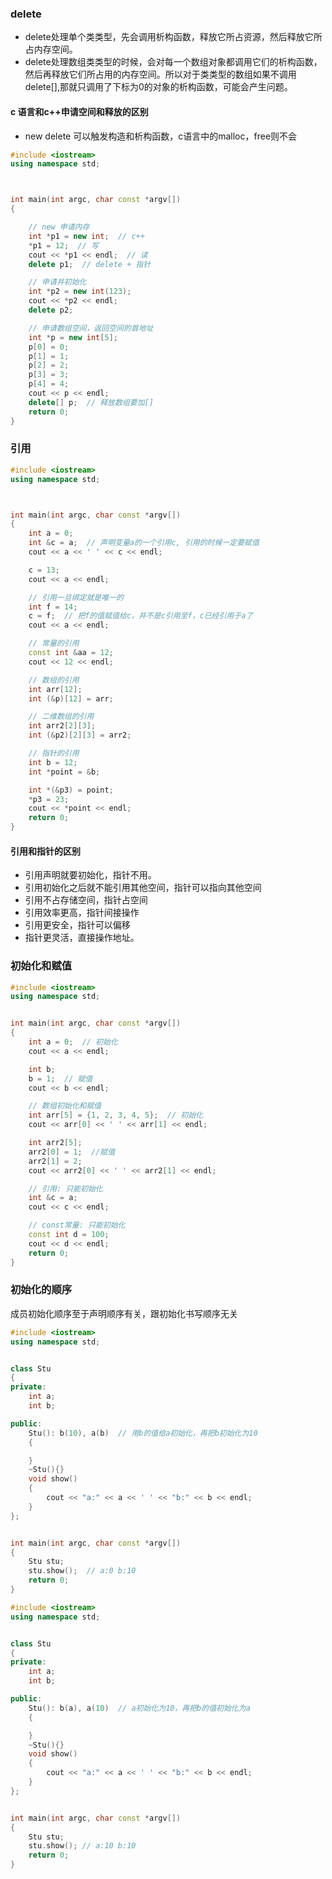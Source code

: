 

### delete

- delete处理单个类类型，先会调用析构函数，释放它所占资源，然后释放它所占内存空间。
- delete处理数组类类型的时候，会对每一个数组对象都调用它们的析构函数，然后再释放它们所占用的内存空间。所以对于类类型的数组如果不调用delete[],那就只调用了下标为0的对象的析构函数，可能会产生问题。

#### c 语言和c++申请空间和释放的区别

- new delete 可以触发构造和析构函数，c语言中的malloc，free则不会

```c++
#include <iostream>
using namespace std;



int main(int argc, char const *argv[])
{

	// new 申请内存
	int *p1 = new int;  // c++
	*p1 = 12;  // 写
	cout << *p1 << endl;  // 读
	delete p1;  // delete + 指针

	// 申请并初始化
	int *p2 = new int(123);
	cout << *p2 << endl;
	delete p2;

	// 申请数组空间，返回空间的首地址
	int *p = new int[5];
	p[0] = 0;
	p[1] = 1;
	p[2] = 2;
	p[3] = 3;
	p[4] = 4;
	cout << p << endl;
	delete[] p;  // 释放数组要加[]
	return 0;
}
```

### 引用
```c++
#include <iostream>
using namespace std;



int main(int argc, char const *argv[])
{
	int a = 0;
	int &c = a;  // 声明变量a的一个引用c, 引用的时候一定要赋值
	cout << a << ' ' << c << endl;

	c = 13;
	cout << a << endl;

	// 引用一旦绑定就是唯一的
	int f = 14;
	c = f;  // 把f的值赋值给c，并不是c引用至f，c已经引用于a了
	cout << a << endl;

	// 常量的引用
	const int &aa = 12;
	cout << 12 << endl;

	// 数组的引用
	int arr[12];
	int (&p)[12] = arr;

	// 二维数组的引用
	int arr2[2][3];
	int (&p2)[2][3] = arr2;

	// 指针的引用
	int b = 12;
	int *point = &b;

	int *(&p3) = point;
	*p3 = 23;
	cout << *point << endl;
	return 0;
}
```
#### 引用和指针的区别

- 引用声明就要初始化，指针不用。
- 引用初始化之后就不能引用其他空间，指针可以指向其他空间
- 引用不占存储空间，指针占空间
- 引用效率更高，指针间接操作
- 引用更安全，指针可以偏移
- 指针更灵活，直接操作地址。


### 初始化和赋值

```c++
#include <iostream>
using namespace std;


int main(int argc, char const *argv[])
{
	int a = 0;  // 初始化
	cout << a << endl;

	int b;
	b = 1;  // 赋值
	cout << b << endl;

	// 数组初始化和赋值
	int arr[5] = {1, 2, 3, 4, 5};  // 初始化
	cout << arr[0] << ' ' << arr[1] << endl;

	int arr2[5];
	arr2[0] = 1;  //赋值
	arr2[1] = 2;
	cout << arr2[0] << ' ' << arr2[1] << endl;

	// 引用: 只能初始化
	int &c = a;
	cout << c << endl;

	// const常量: 只能初始化
	const int d = 100;
	cout << d << endl;
	return 0;
}
```

### 初始化的顺序
成员初始化顺序至于声明顺序有关，跟初始化书写顺序无关


```c++
#include <iostream>
using namespace std;


class Stu
{
private:
	int a;
	int b;

public:
	Stu(): b(10), a(b)  // 用b的值给a初始化，再把b初始化为10
	{

	}  
	~Stu(){}
	void show()
	{
		cout << "a:" << a << ' ' << "b:" << b << endl;
	}
};


int main(int argc, char const *argv[])
{
	Stu stu;
	stu.show();  // a:0 b:10
	return 0;
}
```

```c++
#include <iostream>
using namespace std;


class Stu
{
private:
	int a;
	int b;

public:
	Stu(): b(a), a(10)  // a初始化为10，再把b的值初始化为a
	{

	}  
	~Stu(){}
	void show()
	{
		cout << "a:" << a << ' ' << "b:" << b << endl;
	}
};


int main(int argc, char const *argv[])
{
	Stu stu;
	stu.show(); // a:10 b:10
	return 0;
}
```